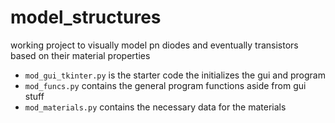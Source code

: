 # model_structures

working project to visually model pn diodes and eventually transistors based on their material properties

- `mod_gui_tkinter.py` is the starter code the initializes the gui and program
- `mod_funcs.py` contains the general program functions aside from gui stuff
- `mod_materials.py` contains the necessary data for the materials 
